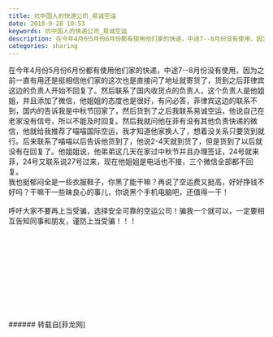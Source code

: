 ```yaml
---
title: 坑中国人的快递公司_易诚空运
date: 2018-9-28 10:53
keywords: 坑中国人的快递公司_易诚空运
description: 在今年4月份5月份6月份都有使用他们家的快递，中途7--8月份没有使用，因为之前一直有用还是挺相信他们家的这次也是直接问了地址就寄货了，货到之后菲律宾这边的负责人开始不回复了。然后联系了国内收货点的负责人，这个负责人是他姐姐，并且添加了微信，他姐姐的态度也是很好，有问必答，菲律宾这边的联系不到，国内的告诉我是中秋节回家了，然后货到了之后我联系易诚空运，他说自己在老家没有信号，所以不能及时回复。然后我就问他在菲有没有其他负责快递的微信，他就给我推荐了喵喵国际空运，我才知道他家换人了，想着没关系只要货到就行。后来联系了喵喵以后告诉他货到了，他说2-4天就到货了，但是货到了以后就没有在回复了。他姐姐说，他弟弟这几天在家过中秋节并且办理签证，24号就来菲，24号又联系说27号过来，现在他姐姐是电话也不接，三个微信全部都不回复。我也挺郁闷全是一些衣服鞋子，你黑了能干嘛？再说了空运费又挺高，好好挣钱不好吗？干嘛干一些昧良心的事儿，你说黑个手机电脑吧，还值得一干！呼吁大家不要再上当受骗，选择安全可靠的空运公司！骗我一个就可以，一定要相互告知同事和朋友，谨防上当受骗！！！
categories: sharing
---
```

<td class="t_f" id="postmessage_1895944">

在今年4月份5月份6月份都有使用他们家的快递，中途7--8月份没有使用，因为之前一直有用还是挺相信他们家的这次也是直接问了地址就寄货了，货到之后菲律宾这边的负责人开始不回复了。然后联系了国内收货点的负责人，这个负责人是他姐姐，并且添加了微信，他姐姐的态度也是很好，有问必答，菲律宾这边的联系不到，国内的告诉我是中秋节回家了，然后货到了之后我联系易诚空运，他说自己在老家没有信号，所以不能及时回复。然后我就问他在菲有没有其他负责快递的微信，他就给我推荐了喵喵国际空运，我才知道他家换人了，想着没关系只要货到就行。后来联系了喵喵以后告诉他货到了，他说2-4天就到货了，但是货到了以后就没有在回复了。他姐姐说，他弟弟这几天在家过中秋节并且办理签证，24号就来菲，24号又联系说27号过来，现在他姐姐是电话也不接，三个微信全部都不回复。<br/>
我也挺郁闷全是一些衣服鞋子，你黑了能干嘛？再说了空运费又挺高，好好挣钱不好吗？干嘛干一些昧良心的事儿，你说黑个手机电脑吧，还值得一干！<br/>
<br/>
呼吁大家不要再上当受骗，选择安全可靠的空运公司！骗我一个就可以，一定要相互告知同事和朋友，谨防上当受骗！！！<br/>
<img alt="" border="0" class="zoom" data-cf-modified-e1ae4e5d5d344b9cfd3037ca-="" file="http://www.flw.ph/data/appbyme/upload/image/201809/28/fdikqG8vMunh.jpg" id="aimg_Vs5Vg" lazyloadthumb="1" onclick="" onmouseover="" src="http://www.flw.ph/data/appbyme/upload/image/201809/28/fdikqG8vMunh.jpg"/><br/>
<br/>
<img alt="" border="0" class="zoom" data-cf-modified-e1ae4e5d5d344b9cfd3037ca-="" file="http://www.flw.ph/data/appbyme/upload/image/201809/28/WFVojrLIwAH1.jpg" id="aimg_VM61Q" lazyloadthumb="1" onclick="" onmouseover="" src="http://www.flw.ph/data/appbyme/upload/image/201809/28/WFVojrLIwAH1.jpg"/><br/>
<br/>
<img alt="" border="0" class="zoom" data-cf-modified-e1ae4e5d5d344b9cfd3037ca-="" file="http://www.flw.ph/data/appbyme/upload/image/201809/28/VsJw5FEfQ4xy.jpg" id="aimg_YuvHv" lazyloadthumb="1" onclick="" onmouseover="" src="http://www.flw.ph/data/appbyme/upload/image/201809/28/VsJw5FEfQ4xy.jpg"/><br/>
<br/>
<img alt="" border="0" class="zoom" data-cf-modified-e1ae4e5d5d344b9cfd3037ca-="" file="http://www.flw.ph/data/appbyme/upload/image/201809/28/MJ0d1RIpe9qp.jpg" id="aimg_bK8Fb" lazyloadthumb="1" onclick="" onmouseover="" src="http://www.flw.ph/data/appbyme/upload/image/201809/28/MJ0d1RIpe9qp.jpg"/><br/>
<br/>
<img alt="" border="0" class="zoom" data-cf-modified-e1ae4e5d5d344b9cfd3037ca-="" file="http://www.flw.ph/data/appbyme/upload/image/201809/28/XA3mvGVyKpVS.jpg" id="aimg_iV4bv" lazyloadthumb="1" onclick="" onmouseover="" src="http://www.flw.ph/data/appbyme/upload/image/201809/28/XA3mvGVyKpVS.jpg"/><br/>
<br/>
<img alt="" border="0" class="zoom" data-cf-modified-e1ae4e5d5d344b9cfd3037ca-="" file="http://www.flw.ph/data/appbyme/upload/image/201809/28/ELzKo1h0YFa5.jpg" id="aimg_TP0a5" lazyloadthumb="1" onclick="" onmouseover="" src="http://www.flw.ph/data/appbyme/upload/image/201809/28/ELzKo1h0YFa5.jpg"/><br/>
<br/>
<img alt="" border="0" class="zoom" data-cf-modified-e1ae4e5d5d344b9cfd3037ca-="" file="http://www.flw.ph/data/appbyme/upload/image/201809/28/bkasKkl6TdQf.jpg" id="aimg_Mm77O" lazyloadthumb="1" onclick="" onmouseover="" src="http://www.flw.ph/data/appbyme/upload/image/201809/28/bkasKkl6TdQf.jpg"/><br/>
<br/>
<img alt="" border="0" class="zoom" data-cf-modified-e1ae4e5d5d344b9cfd3037ca-="" file="http://www.flw.ph/data/appbyme/upload/image/201809/28/dKh570BCs4Zn.jpg" id="aimg_q0s0s" lazyloadthumb="1" onclick="" onmouseover="" src="http://www.flw.ph/data/appbyme/upload/image/201809/28/dKh570BCs4Zn.jpg"/><br/>
<br/>
<img alt="" border="0" class="zoom" data-cf-modified-e1ae4e5d5d344b9cfd3037ca-="" file="http://www.flw.ph/data/appbyme/upload/image/201809/28/Jgky1TAvoiI6.jpg" id="aimg_PnfQ9" lazyloadthumb="1" onclick="" onmouseover="" src="http://www.flw.ph/data/appbyme/upload/image/201809/28/Jgky1TAvoiI6.jpg"/><br/>
<br/>
<img alt="" border="0" class="zoom" data-cf-modified-e1ae4e5d5d344b9cfd3037ca-="" file="http://www.flw.ph/data/appbyme/upload/image/201809/28/qxMnav6e3kk0.jpg" id="aimg_DTe1t" lazyloadthumb="1" onclick="" onmouseover="" src="http://www.flw.ph/data/appbyme/upload/image/201809/28/qxMnav6e3kk0.jpg"/><br/>
<br/>
</td>
###### 转载自[菲龙网]